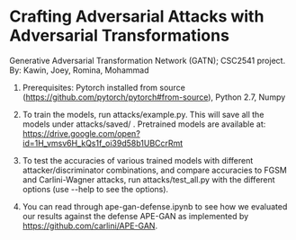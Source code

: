 # Crafting Adversarial Attacks with Adversarial Transformations
Generative Adversarial Transformation Network (GATN); CSC2541 project. By: Kawin, Joey, Romina, Mohammad

1. Prerequisites: Pytorch installed from source (https://github.com/pytorch/pytorch#from-source), Python 2.7, Numpy

2. To train the models, run attacks/example.py. This will save all the models under attacks/saved/ .
   Pretrained models are available at: https://drive.google.com/open?id=1H_vmsv6H_kQs1f_oi39d58b1UBCcrRmt

3. To test the accuracies of various trained models with different attacker/discriminator combinations, and compare accuracies to FGSM and Carlini-Wagner attacks, run attacks/test_all.py with the different options (use --help to see the options).

4. You can read through ape-gan-defense.ipynb to see how we evaluated our results against the defense APE-GAN as implemented by https://github.com/carlini/APE-GAN. 


